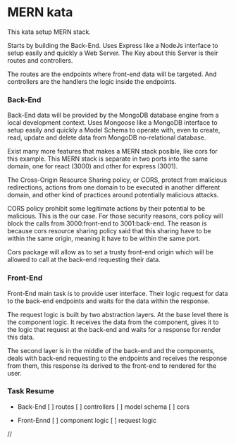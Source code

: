 # MERN kata
This kata setup MERN stack.

Starts by building the Back-End. Uses Express like a NodeJs interface to setup easily and quickly a Web Server. The Key about this Server is their routes and controllers.

The routes are the endpoints where front-end data will be targeted. And controllers are the handlers the logic inside the endpoints.

### Back-End

Back-End data will be provided by the MongoDB database engine from a local development context. Uses Mongoose like a MongoDB interface to setup easily and quickly a Model Schema to operate with, even to create, read, update and delete data from MongoDB no-relational database.

Exist many more features that makes a MERN stack posible, like cors for this example. This MERN stack is separate in two ports into the same domain, one for react (3000) and other for express (3001).

The Cross-Origin Resource Sharing policy, or CORS, protect from malicious redirections, actions from one domain to be executed in another different domain, and other kind of practices around potentially malicious attacks.

CORS policy prohibit some legitimate actions by their potential to be malicious. This is the our case. For those security reasons, cors policy will block the calls from 3000:front-end to 3001:back-end. The reason is because cors resource sharing policy said that this sharing have to be within the same origin, meaning it have to be within the same port.

Cors package will allow as to set a trusty front-end origin which will be allowed to call at the back-end requesting their data.


### Front-End
Front-End main task is to provide user interface. Their logic request for data to the back-end endpoints and waits for the data within the response.

The request logic is built by two abstraction layers. At the base level there is the component logic. It receives the data from the component, gives it to the logic that request at the back-end and waits for a response for render this data.

The second layer is in the middle of the back-end and the components, deals with back-end requesting to the endpoints and receives the response from them, this response its derived to the front-end to rendered for the user.


### Task Resume

* Back-End
  [ ] routes
  [ ] controllers
  [ ] model schema
  [ ] cors

* Front-Ennd
  [ ] component logic
  [ ] request logic








































































































































































































































//
